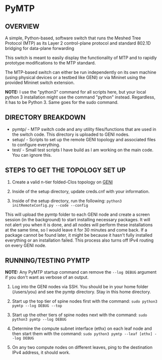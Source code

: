 # PyMTP

## OVERVIEW
A simple, Python-based, software switch that runs the Meshed Tree Protocol (MTP) as its Layer 2 control-plane protocol and standard 802.1D bridging for data-plane forwarding

This switch is meant to easily display the functionality of MTP and to rapidly prototype modifications to the MTP standard.

The MTP-based switch can either be run independently on its own machine (using physical devices or a testbed like GENI) or via Mininet using the provided Mininet switch extension.

**NOTE:** 
I use the "python3" command for all scripts here, but your local python 3 installation might use the command "python" instead. Regardless, it has to be Python 3. Same goes for the sudo command.

## DIRECTORY BREAKDOWN
* pymtp/ - MTP switch code and any utility files/functions that are used in the switch code. This directory is uploaded to GENI nodes.
* setup/ - Scripts to set up the remote GENI topology and associated files to configure everything.
* test/  - Small test scripts I have build as I am working on the main code. You can ignore this.

## STEPS TO GET THE TOPOLOGY SET UP
1. Create a valid n-tier folded-Clos topology on [GENI](https://www.geni.net)

2. Inside of the setup directory, update creds.cnf with your information.

3. Inside of the setup directory, run the following: `python3 initRemoteConfig.py --code --config`

This will upload the pymtp folder to each GENI node and create a screen session (in the background) to start installing necessary packages.
It will not alert you when it is done, and all nodes will perform these installations at the same time, so I would leave it for 30 minutes and
come back. If a package cannot be found later, it might be because it hasn't fully installed everything or an installation failed.
This process also turns off IPv4 routing on every GENI node.

## RUNNING/TESTING PYMTP
**NOTE:** Any PyMTP startup command can remove the `--log DEBUG` argument if you don't want as verbose of an output.

1. Log into the GENI nodes via SSH. You should be in your home folder (/users/you) and see the pymtp directory. Stay in this home directory.

2. Start up the top tier of spine nodes first with the command: `sudo python3 pymtp --log DEBUG --top`

3. Start up the other tiers of spine nodes next with the command: `sudo python3 pymtp --log DEBUG`

4. Determine the compute subnet interface (ethx) on each leaf node and then start them with the command: `sudo python3 pymtp --leaf [ethx] --log DEBUG`

5. On any two compute nodes on different leaves, ping to the destination IPv4 address, it should work.